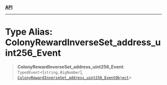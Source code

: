 [**API**](../../../README.md)

***

# Type Alias: ColonyRewardInverseSet\_address\_uint256\_Event

> **ColonyRewardInverseSet\_address\_uint256\_Event**: `TypedEvent`\<\[`string`, `BigNumber`\], [`ColonyRewardInverseSet_address_uint256_EventObject`](../interfaces/ColonyRewardInverseSet_address_uint256_EventObject.md)\>
